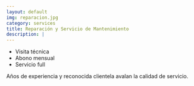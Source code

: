 ```yaml
---
layout: default
img: reparacion.jpg
category: services
title: Reparación y Servicio de Mantenimiento
description: |
---
```

* Visita técnica
* Abono mensual
* Servicio full

Años de experiencia y reconocida clientela avalan la calidad de servicio.

